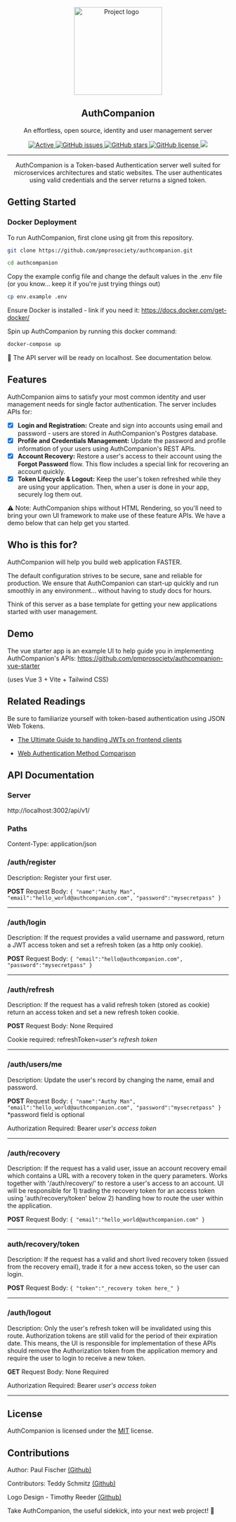 <p align="center">
  <a href="https://authcompanion.com/" rel="noopener">
 <img width=200px height=200px src="https://i.imgur.com/VjsHEC9.png" alt="Project logo"></a>
</p>

<h2 align="center">AuthCompanion</h2>

<p align="center"> An effortless, open source, identity and user management server
</p>

<div align="center">

<a href="https://authcompanion.com">
     <img alt="Active" src="https://img.shields.io/badge/status-early%20development-orange">
   </a>
   <a href="https://github.com/pmprosociety/authcompanion/issues">
     <img alt="GitHub issues" src="http://img.shields.io/github/issues/pmprosociety/authcompanion">
   </a>
   <a href="https://github.com/pmprosociety/authcompanion/stargazers">
     <img alt="GitHub stars" src="https://img.shields.io/github/stars/pmprosociety/authcompanion">
   </a>
   <a href="">
     <img alt="GitHub license" src="https://img.shields.io/github/license/pmprosociety/authcompanion" />
   </a>
   <a href="https://deno.land">
     <img src="https://img.shields.io/badge/deno-1.7.0-green?logo=deno"/>
   </a>

</div>

---

<div align="center">

AuthCompanion is a Token-based Authentication server well suited for
microservices architectures and static websites. The user authenticates using
valid credentials and the server returns a signed token.

</div>

## Getting Started

### Docker Deployment

To run AuthCompanion, first clone using git from this repository.

```sh
git clone https://github.com/pmprosociety/authcompanion.git

cd authcompanion
```

Copy the example config file and change the default values in the .env file (or
you know... keep it if you're just trying things out)

```sh
cp env.example .env
```

Ensure Docker is installed - link if you need it:
https://docs.docker.com/get-docker/

Spin up AuthCompanion by running this docker command:

```sh
docker-compose up
```

🚀 The API server will be ready on localhost. See documentation below.

## Features

AuthCompanion aims to satisfy your most common identity and user management
needs for single factor authentication. The server includes APIs for:

- [x] **Login and Registration:** Create and sign into accounts using email and
  password - users are stored in AuthCompanion's Postgres database.
- [x] **Profile and Credentials Management:** Update the password and profile
  information of your users using AuthCompanion's REST APIs.
- [x] **Account Recovery:** Restore a user's access to their account using the
  **Forgot Password** flow. This flow includes a special link for recovering an
  account quickly.
- [x] **Token Lifecycle & Logout:** Keep the user's token refreshed while they
  are using your application. Then, when a user is done in your app, securely
  log them out.

⚠️ Note: AuthCompanion ships without HTML Rendering, so you'll need to bring
your own UI framework to make use of these feature APIs. We have a demo below
that can help get you started.

## Who is this for?

AuthCompanion will help you build web application FASTER.

The default configuration strives to be secure, sane and reliable for
production. We ensure that AuthCompanion can start-up quickly and run smoothly
in any environment... without having to study docs for hours.

Think of this server as a base template for getting your new applications
started with user management.

## Demo

The vue starter app is an example UI to help guide you in implementing AuthCompanion's APIs: https://github.com/pmprosociety/authcompanion-vue-starter

(uses Vue 3 + Vite + Tailwind CSS)

## Related Readings

Be sure to familiarize yourself with token-based authentication using JSON Web
Tokens.

- [The Ultimate Guide to handling JWTs on frontend
  clients](https://hasura.io/blog/best-practices-of-using-jwt-with-graphql/)

- [Web Authentication Method Comparison](https://testdriven.io/blog/web-authentication-methods/#token-based-authentication)

## API Documentation

### Server

http://localhost:3002/api/v1/

### Paths

Content-Type: application/json

### /auth/register

Description: Register your first user.

**POST** Request Body:
`{ "name":"Authy Man", "email":"hello_world@authcompanion.com", "password":"mysecretpass" }`

---

### /auth/login

Description: If the request provides a valid username and password, return a JWT
access token and set a refresh token (as a http only cookie).

**POST** Request Body:
`{ "email":"hello@authcompanion.com", "password":"mysecretpass" }`

---

### /auth/refresh

Description: If the request has a valid refresh token (stored as cookie) return
an access token and set a new refresh token cookie.

**POST** Request Body: None Required

Cookie required: refreshToken=_user's refresh token_

---

### /auth/users/me

Description: Update the user's record by changing the name, email and password.

**POST** Request Body:
`{ "name":"Authy Man", "email":"hello_world@authcompanion.com", "password":"mysecretpass" }`
*password field is optional

Authorization Required: Bearer _user's access token_

---

### /auth/recovery

Description: If the request has a valid user, issue an account recovery email
which contains a URL with a recovery token in the query parameters. Works
together with '/auth/recovery/' to restore a user's access to an account. UI
will be responsible for 1) trading the recovery token for an access token using
'auth/recovery/token' below 2) handling how to route the user within the
application.

**POST** Request Body: `{ "email":"hello_world@authcompanion.com" }`

---

### auth/recovery/token

Description: If the request has a valid and short lived recovery token (issued
from the recovery email), trade it for a new access token, so the user can
login.

**POST** Request Body: `{ "token":"_recovery token here_" }`

---

### /auth/logout

Description: Only the user's refresh token will be invalidated using this route.
Authorization tokens are still valid for the period of their expiration date.
This means, the UI is responsible for implementation of these APIs should remove
the Authorization token from the application memory and require the user to
login to receive a new token.

**GET** Request Body: None Required

Authorization Required: Bearer _user's access token_

---

## License

AuthCompanion is licensed under the [MIT](https://opensource.org/licenses/MIT)
license.

## Contributions

Author: Paul Fischer [(Github)](https://github.com/pmprosociety)

Contributors: Teddy Schmitz [(Github)](https://github.com/Teddy-Schmitz)

Logo Design - Timothy Reeder [(Github)](https://github.com/tokonoma)

Take AuthCompanion, the useful sidekick, into your next web project! 👏
